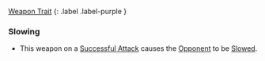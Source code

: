 
[Weapon Trait](Game/Core/Weapon-Traits)
{: .label .label-purple }

### Slowing
* This weapon on a [Successful Attack](Terminology#Successful%20Attack) causes the [Opponent](Game/Core/Terminology#Opponent) to be [Slowed](Game/Core/Effects#Slowed).